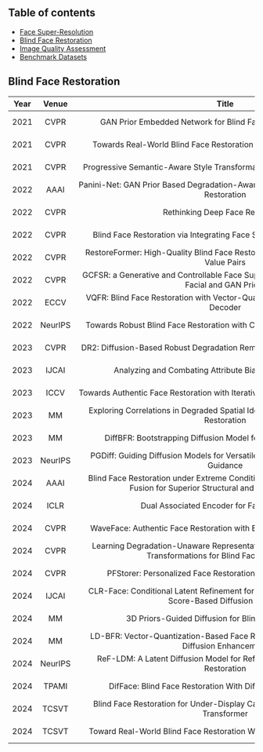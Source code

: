 ## Table of contents
- [Face Super-Resolution](#face-super-resolution)
- [Blind Face Restoration](#blind-face-restoration)
- [Image Quality Assessment](#image-quality-assessment)
- [Benchmark Datasets](#benchmark-datasets)

## Blind Face Restoration 
|Year<div style="width:20px">|Venue<div style="width:60px">|Title<div style="width:600px">|Resources<div style="width:100px">|Introduction<div style="width:60px">|
|:---:|:----:|:----:|:----:|:----:|
|2021|CVPR|GAN Prior Embedded Network for Blind Face Restoration in the Wild|\[[paper](https://openaccess.thecvf.com/content/CVPR2021/html/Yang_GAN_Prior_Embedded_Network_for_Blind_Face_Restoration_in_the_CVPR_2021_paper.html)\]\[[code](https://github.com/yangxy/GPEN)\]|GAN|
|2021|CVPR|Towards Real-World Blind Face Restoration With Generative Facial Prior|\[[paper](https://openaccess.thecvf.com/content/CVPR2021/html/Wang_Towards_Real-World_Blind_Face_Restoration_With_Generative_Facial_Prior_CVPR_2021_paper.html)\]\[[code](https://github.com/TencentARC/GFPGAN)\]|GAN|
|2021|CVPR|Progressive Semantic-Aware Style Transformation for Blind Face Restoration|\[[paper](https://openaccess.thecvf.com/content/CVPR2021/html/Chen_Progressive_Semantic-Aware_Style_Transformation_for_Blind_Face_Restoration_CVPR_2021_paper.html)\]\[[code](https://github.com/chaofengc/PSFRGAN)\]|GAN|
|2022|AAAI|Panini-Net: GAN Prior Based Degradation-Aware Feature Interpolation for Face Restoration|\[[paper](https://ojs.aaai.org/index.php/AAAI/article/view/20159)\]\[[code](https://github.com/jianzhangcs/panini)\]|GAN|
|2022|CVPR|Rethinking Deep Face Restoration|\[[paper](https://doi.org/10.1109/CVPR52688.2022.00750)\]\[~~code~~]|no|
|2022|CVPR|Blind Face Restoration via Integrating Face Shape and Generative Priors|\[[paper](https://doi.org/10.1109/CVPR52688.2022.00751)\]\[~~code~~]|GAN|
|2022|CVPR|RestoreFormer: High-Quality Blind Face Restoration from Undegraded Key-Value Pairs|\[[paper](https://doi.org/10.1109/CVPR52688.2022.01699)\]\[~~code~~]|no|
|2022|CVPR|GCFSR: a Generative and Controllable Face Super Resolution Method Without Facial and GAN Priors|\[[paper](https://doi.org/10.1109/CVPR52688.2022.00193)\]\[~~code~~]|GAN|
|2022|ECCV|VQFR: Blind Face Restoration with Vector-Quantized Dictionary and Parallel Decoder|\[[paper](https://arxiv.org/abs/2205.06803)\]\[[code](https://github.com/TencentARC/VQFR)\]|CNN|
|2022|NeurIPS|Towards Robust Blind Face Restoration with Codebook Lookup Transformer|\[[paper](https://papers.nips.cc/paper_files/paper/2022/hash/c573258c38d0a3919d8c1364053c45df-Abstract-Conference.html)\]\[[code](https://github.com/sczhou/CodeFormer)\]|ViT|
|2023|CVPR|DR2: Diffusion-Based Robust Degradation Remover for Blind Face Restoration|\[[paper](https://ieeexplore.ieee.org/document/10204963)\]\[[code](https://github.com/Kaldwin0106/DR2_Drgradation_Remover)\]|Diffusion|
|2023|IJCAI|Analyzing and Combating Attribute Bias for Face Restoration|\[[paper](https://www.ijcai.org/proceedings/2023/128)\]\[~~code~~]|no|
|2023|ICCV|Towards Authentic Face Restoration with Iterative Diffusion Models and Beyond|\[[paper](https://ieeexplore.ieee.org/document/10376857)\]\[~~code~~]|no|
|2023|MM|Exploring Correlations in Degraded Spatial Identity Features for Blind Face Restoration|\[[paper](https://dl.acm.org/doi/10.1145/3581783.3611782)\]\[~~code~~]|no|
|2023|MM|DiffBFR: Bootstrapping Diffusion Model for Blind Face Restoration|\[[paper](https://dl.acm.org/doi/10.1145/3581783.3611731)\]\[~~code~~]|no|
|2023|NeurIPS|PGDiff: Guiding Diffusion Models for Versatile Face Restoration via Partial Guidance|\[[paper](https://papers.nips.cc/paper_files/paper/2023/hash/661c37f3b098bdee53fd7d9c4ef6964a-Abstract-Conference.html)\]\[~~code~~]|no|
|2024|AAAI|Blind Face Restoration under Extreme Conditions: Leveraging 3D-2D Prior Fusion for Superior Structural and Texture Recovery|\[[paper](https://ojs.aaai.org/index.php/AAAI/article/view/27889)\]\[[code](https://github.com/zhengrchan/FREx)\]|GAN|
|2024|ICLR|Dual Associated Encoder for Face Restoration|\[[paper](https://openreview.net/forum?id=gwDuW7Ok5f)\]\[[code](https://github.com/LIAGM/DAEFR)\]|GAN|
|2024|CVPR|WaveFace: Authentic Face Restoration with Efficient Frequency Recovery|\[[paper](https://ieeexplore.ieee.org/document/10656674)\]\[~~code~~]|Diffusion|
|2024|CVPR|Learning Degradation-Unaware Representation with Prior-Based Latent Transformations for Blind Face Restoration|\[[paper](https://ieeexplore.ieee.org/document/10655585)\]\[~~code~~]|Diffusion+ViT|
|2024|CVPR|PFStorer: Personalized Face Restoration and Super-Resolutionn|\[[paper](https://ieeexplore.ieee.org/document/10657576)\]\[~~code~~]|Diffusion|
|2024|IJCAI|CLR-Face: Conditional Latent Refinement for Blind Face Restoration Using Score-Based Diffusion Models|\[[paper](https://www.ijcai.org/proceedings/2024/143)\]\[~~code~~]|Diffusion|
|2024|MM|3D Priors-Guided Diffusion for Blind Face Restoration|\[[paper](https://dl.acm.org/doi/10.1145/3664647.3681611)\]\[[code](https://github.com/Xiaobin-Lu/3Diffusion)\]|Diffusion|
|2024|MM|LD-BFR: Vector-Quantization-Based Face Restoration Model with Latent Diffusion Enhancement|\[[paper](https://dl.acm.org/doi/10.1145/3664647.3680853))\]\[[code](https://github.com/YuzhenD/LD-BFR.git)\]|Diffusion+VQ|
|2024|NeurIPS|ReF-LDM: A Latent Diffusion Model for Reference-based Face Image Restoration|\[[paper](https://papers.nips.cc/paper_files/paper/2024/hash/88be023075a5a3ff3dc3b5d26623fa22-Abstract-Conference.html)\]\[[code](https://github.com/ChiWeiHsiao/ref-ldm)\]|Diffusion|
|2024|TPAMI|DifFace: Blind Face Restoration With Diffused Error Contraction|\[[paper](https://ieeexplore.ieee.org/document/10607954)\]\[[code](https://github.com/zsyOAOA/DifFace)\]|Diffusion|
|2024|TCSVT|Blind Face Restoration for Under-Display Camera via Dictionary Guided Transformer|\[[paper](https://ieeexplore.ieee.org/abstract/document/10339338)\]\[~~code~~]|ViT|
|2024|TCSVT|Toward Real-World Blind Face Restoration With Generative Diffusion Prior|\[[paper](https://ieeexplore.ieee.org/abstract/document/10486984)\]\[[code](https://github.com/chenxx89/BFRffusion)]|Diffusion|
